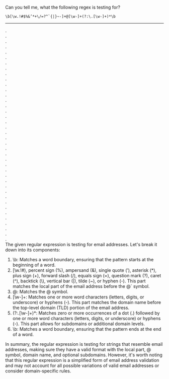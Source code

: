 Can you tell me, what the following regex is testing for?

```
\b[\w.!#$%&’*+\/=?^`{|}~-]+@[\w-]+(?:\.[\w-]+)*\b
```

---

.  
.  
.  
.  
.  
.  
.  
.  
.  
.  
.  
.  
.  
.  
.  
.  
.  
.  
.  
.  
.  
.  
.  
.  
.  
.  
.  
.  
.  
.  
.  
.  
.  
.  
.  
.  
.  
.  
.  
.  
The given regular expression is testing for email addresses. Let's break it down into its components:

1. \b: Matches a word boundary, ensuring that the pattern starts at the beginning of a word.
2. [\w.!#$%&’\*+\/=?^{|}~-]+: Matches one or more occurrences of word characters (letters, digits, or underscore) along with a set of special characters: dot (.), exclamation mark (!), hash (#), dollar sign ($), percent sign (%), ampersand (&), single quote (’), asterisk (*), plus sign (+), forward slash (/), equals sign (=), question mark (?), caret (^), backtick (\\), vertical bar (|), tilde (~), or hyphen (-). This part matches the local part of the email address before the @` symbol.
3. @: Matches the @ symbol.
4. [\w-]+: Matches one or more word characters (letters, digits, or underscore) or hyphens (-). This part matches the domain name before the top-level domain (TLD) portion of the email address.
5. (?:\.[\w-]+)*: Matches zero or more occurrences of a dot (.) followed by one or more word characters (letters, digits, or underscore) or hyphens (-). This part allows for subdomains or additional domain levels.
6. \b: Matches a word boundary, ensuring that the pattern ends at the end of a word.

In summary, the regular expression is testing for strings that resemble email addresses, making sure they have a valid format with the local part, @ symbol, domain name, and optional subdomains. However, it's worth noting that this regular expression is a simplified form of email address validation and may not account for all possible variations of valid email addresses or consider domain-specific rules.
